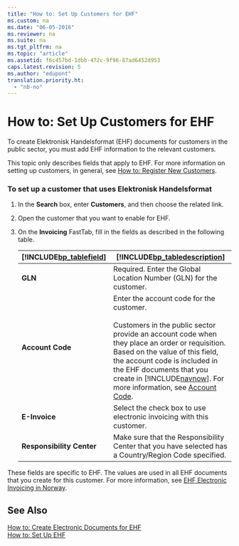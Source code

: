 ```yaml
---
title: "How to: Set Up Customers for EHF"
ms.custom: na
ms.date: "06-05-2016"
ms.reviewer: na
ms.suite: na
ms.tgt_pltfrm: na
ms.topic: "article"
ms.assetid: f6c457bd-1dbb-472c-9f96-87ad6452d953
caps.latest.revision: 5
ms.author: "edupont"
translation.priority.ht: 
  - "nb-no"
---
```

# How to: Set Up Customers for EHF
To create Elektronisk Handelsformat \(EHF\) documents for customers in the public sector, you must add EHF information to the relevant customers.  
  
 This topic only describes fields that apply to EHF. For more information on setting up customers, in general, see [How to: Register New Customers](../../Sales/how-to-register-new-customers.md).  
  
### To set up a customer that uses Elektronisk Handelsformat  
  
1.  In the **Search** box, enter **Customers**, and then choose the related link.  
  
2.  Open the customer that you want to enable for EHF.  
  
3.  On the **Invoicing** FastTab, fill in the fields as described in the following table.  
  
    |[!INCLUDE[bp_tablefield](../../ApplicationDesign/includes/bp_tablefield_md.md)]|[!INCLUDE[bp_tabledescription](../../ApplicationDesign/includes/bp_tabledescription_md.md)]|  
    |---------------------------------|---------------------------------------|  
    |**GLN**|Required. Enter the Global Location Number \(GLN\) for the customer.|  
    |**Account Code**|Enter the account code for the customer.<br /><br /> Customers in the public sector provide an account code when they place an order or requisition. Based on the value of this field, the account code is included in the EHF documents that you create in [!INCLUDE[navnow](../../ApplicationDesign/includes/navnow_md.md)]. For more information, see [Account Code](../../LocalFunctionalityForMicrosoftDynamicsNav2016/Norway/-$-t_18_10601-account-code-$-.md).|  
    |**E\-Invoice**|Select the check box to use electronic invoicing with this customer.|  
    |**Responsibility Center**|Make sure that the Responsibility Center that you have selected has a Country\/Region Code specified.|  
  
 These fields are specific to EHF. The values are used in all EHF documents that you create for this customer. For more information, see [EHF Electronic Invoicing in Norway](../../LocalFunctionalityForMicrosoftDynamicsNav2016/Norway/ehf-electronic-invoicing-in-norway.md).  
  
## See Also  
 [How to: Create Electronic Documents for EHF](../../LocalFunctionalityForMicrosoftDynamicsNav2016/Norway/how-to-create-electronic-documents-for-ehf.md)   
 [How to: Set Up EHF](../../LocalFunctionalityForMicrosoftDynamicsNav2016/Norway/how-to-set-up-ehf.md)